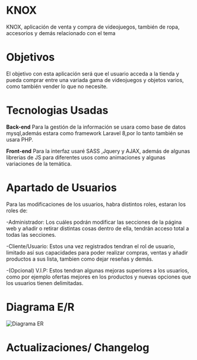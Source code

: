 # KNOX
KNOX, aplicación de venta y compra de videojuegos, también de ropa, accesorios y demás relacionado con el tema
# Objetivos
El objetivo con esta aplicación será que el usuario acceda a la tienda y pueda comprar entre una variada gama de videojuegos y objetos varios, como también vender lo que no necesite.
# Tecnologias Usadas
**Back-end**
Para la gestión de la información se usara como base de datos mysql,además estara como framework Laravel 8,por lo tanto también se usara PHP.

**Front-end**
Para la interfaz usaré SASS ,Jquery y AJAX, además de algunas librerias de JS para diferentes usos como animaciones y algunas variaciones de la temática.

# Apartado de Usuarios

Para las modificaciones de los usuarios, habra distintos roles, estaran los roles de:

-Administrador: Los cuáles podrán modificar las secciones de la página web y añadir o retirar distintas cosas dentro de ella, tendrán acceso total a todas las secciones.

-Cliente/Usuario: Estos una vez registrados tendran el rol de usuario, limitado así sus capacidades para poder realizar compras, ventas y añadir productos a sus lista, tambien como dejar reseñas y demás.

-(Opcional) V.I.P: Estos tendran algunas mejoras superiores a los usuarios, como por ejemplo ofertas mejores en los productos y nuevas opciones que los usuarios tienen delimitadas.

# Diagrama E/R

![Diagrama ER](https://user-images.githubusercontent.com/65163077/167922338-0ca119ca-d152-409c-98aa-d134002ab5b8.png)

# Actualizaciones/ Changelog

